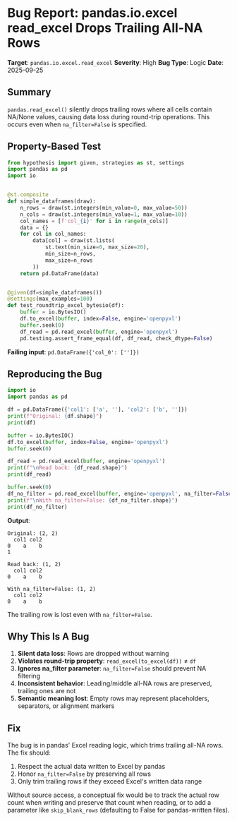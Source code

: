 # Bug Report: pandas.io.excel read_excel Drops Trailing All-NA Rows

**Target**: `pandas.io.excel.read_excel`
**Severity**: High
**Bug Type**: Logic
**Date**: 2025-09-25

## Summary

`pandas.read_excel()` silently drops trailing rows where all cells contain NA/None values, causing data loss during round-trip operations. This occurs even when `na_filter=False` is specified.

## Property-Based Test

```python
from hypothesis import given, strategies as st, settings
import pandas as pd
import io


@st.composite
def simple_dataframes(draw):
    n_rows = draw(st.integers(min_value=0, max_value=50))
    n_cols = draw(st.integers(min_value=1, max_value=10))
    col_names = [f'col_{i}' for i in range(n_cols)]
    data = {}
    for col in col_names:
        data[col] = draw(st.lists(
            st.text(min_size=0, max_size=20),
            min_size=n_rows,
            max_size=n_rows
        ))
    return pd.DataFrame(data)


@given(df=simple_dataframes())
@settings(max_examples=100)
def test_roundtrip_excel_bytesio(df):
    buffer = io.BytesIO()
    df.to_excel(buffer, index=False, engine='openpyxl')
    buffer.seek(0)
    df_read = pd.read_excel(buffer, engine='openpyxl')
    pd.testing.assert_frame_equal(df, df_read, check_dtype=False)
```

**Failing input**: `pd.DataFrame({'col_0': ['']})`

## Reproducing the Bug

```python
import io
import pandas as pd

df = pd.DataFrame({'col1': ['a', ''], 'col2': ['b', '']})
print(f"Original: {df.shape}")
print(df)

buffer = io.BytesIO()
df.to_excel(buffer, index=False, engine='openpyxl')
buffer.seek(0)

df_read = pd.read_excel(buffer, engine='openpyxl')
print(f"\nRead back: {df_read.shape}")
print(df_read)

buffer.seek(0)
df_no_filter = pd.read_excel(buffer, engine='openpyxl', na_filter=False)
print(f"\nWith na_filter=False: {df_no_filter.shape}")
print(df_no_filter)
```

**Output**:
```
Original: (2, 2)
  col1 col2
0    a    b
1

Read back: (1, 2)
  col1 col2
0    a    b

With na_filter=False: (1, 2)
  col1 col2
0    a    b
```

The trailing row is lost even with `na_filter=False`.

## Why This Is A Bug

1. **Silent data loss**: Rows are dropped without warning
2. **Violates round-trip property**: `read_excel(to_excel(df))` ≠ `df`
3. **Ignores na_filter parameter**: `na_filter=False` should prevent NA filtering
4. **Inconsistent behavior**: Leading/middle all-NA rows are preserved, trailing ones are not
5. **Semantic meaning lost**: Empty rows may represent placeholders, separators, or alignment markers

## Fix

The bug is in pandas' Excel reading logic, which trims trailing all-NA rows. The fix should:

1. Respect the actual data written to Excel by pandas
2. Honor `na_filter=False` by preserving all rows
3. Only trim trailing rows if they exceed Excel's written data range

Without source access, a conceptual fix would be to track the actual row count when writing and preserve that count when reading, or to add a parameter like `skip_blank_rows` (defaulting to False for pandas-written files).